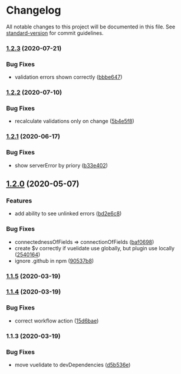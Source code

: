 # Changelog

All notable changes to this project will be documented in this file. See [standard-version](https://github.com/conventional-changelog/standard-version) for commit guidelines.

### [1.2.3](https://github.com/atnrpro/vuelidate-improver/compare/v1.2.2...v1.2.3) (2020-07-21)


### Bug Fixes

* validation errors shown correctly ([bbbe647](https://github.com/atnrpro/vuelidate-improver/commit/bbbe64700bb2e9095f81a85688fc199bb17934bf))

### [1.2.2](https://github.com/atnrpro/vuelidate-improver/compare/v1.2.1...v1.2.2) (2020-07-10)


### Bug Fixes

* recalculate validations only on change ([5b4e5f8](https://github.com/atnrpro/vuelidate-improver/commit/5b4e5f87d6a955edf72aab007d2ba36961880635))

### [1.2.1](https://github.com/atnrpro/vuelidate-improver/compare/v1.2.0...v1.2.1) (2020-06-17)


### Bug Fixes

* show serverError by priory ([b33e402](https://github.com/atnrpro/vuelidate-improver/commit/b33e4024e323319f65aafff8f931691c0be6fbbf))

## [1.2.0](https://github.com/atnrpro/vuelidate-improver/compare/v1.1.5...v1.2.0) (2020-05-07)


### Features

* add ability to see unlinked errors ([bd2e6c8](https://github.com/atnrpro/vuelidate-improver/commit/bd2e6c82a35ced41802b40543bf98074851dfdf1))


### Bug Fixes

* connectednessOfFields => connectionOfFields ([baf0698](https://github.com/atnrpro/vuelidate-improver/commit/baf0698dcf75f02c8dc8a23dd8ce617be23a111c))
* create $v correctly if vuelidate use globally, but plugin use locally ([2540164](https://github.com/atnrpro/vuelidate-improver/commit/2540164b65ad07a8ac0ba3d95923920dedcb1819))
* ignore .github in npm ([90537b8](https://github.com/atnrpro/vuelidate-improver/commit/90537b8021655bbefb7e7c6dc1793c05fa3e36c3))

### [1.1.5](https://github.com/atnrpro/vuelidate-improver/compare/v1.1.4...v1.1.5) (2020-03-19)

### [1.1.4](https://github.com/atnrpro/vuelidate-improver/compare/v1.1.3...v1.1.4) (2020-03-19)


### Bug Fixes

* correct workflow action ([15d6bae](https://github.com/atnrpro/vuelidate-improver/commit/15d6bae55b01e78964f81037954441c61421aba8))

### 1.1.3 (2020-03-19)


### Bug Fixes

* move vuelidate to devDependencies ([d5b536e](https://github.com/atnrpro/vuelidate-improver/commit/d5b536e0a379b7f8a35580eb3f96e3dcc3dcd38d))
